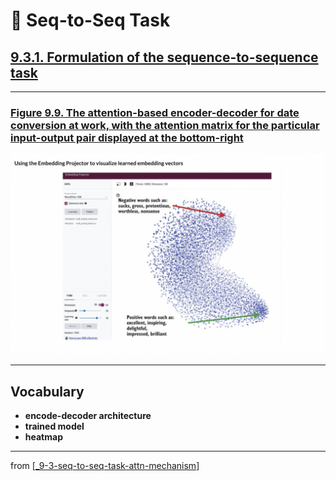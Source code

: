 # 🧬 Seq-to-Seq Task

## [**9.3.1.** Formulation of the sequence-to-sequence task](https://livebook.manning.com/book/deep-learning-with-javascript/chapter-9/186)

---

### [**Figure 9.9.** The attention-based encoder-decoder for date conversion at work, with the attention matrix for the particular input-output pair displayed at the bottom-right](https://livebook.manning.com/book/deep-learning-with-javascript/chapter-9/ch09fig09)

<img src="../../../assets/figures/Figure_9-9b.png">

---

## **Vocabulary**

- <b>encode-decoder architecture</b>
- <b>trained model</b>
- <b>heatmap</b>

<link rel="stylesheet" type="text/css" media="all" href="../../../assets/css/custom.css" />

---

from [[_9-3-seq-to-seq-task-attn-mechanism]]

[//begin]: # "Autogenerated link references for markdown compatibility"
[_9-3-seq-to-seq-task-attn-mechanism]: _9-3-seq-to-seq-task-attn-mechanism.md "🧬 Seq-to-seq Attn Mechanism"
[//end]: # "Autogenerated link references"
